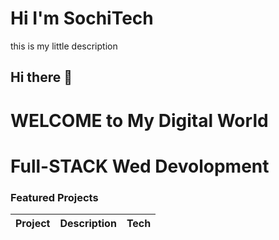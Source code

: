 # Hi I'm SochiTech
this is my little description
## Hi there 👋

# WELCOME to My Digital World

# Full-STACK Wed Devolopment 


###  Featured Projects
|Project | Description | Tech
|-----------|-------------------|------------|


<!--
**Sochiking/Sochiking** is a ✨ _special_ ✨ repository because its `README.md` (this file) appears on your GitHub profile.

Here are some ideas to get you started:

- 🔭 I’m currently working on ...
- 🌱 I’m currently learning ...
- 👯 I’m looking to collaborate on ...
- 🤔 I’m looking for help with ...
- 💬 Ask me about ...
- 📫 How to reach me: ...
- 😄 Pronouns: ...
- ⚡ Fun fact: ...
-->

